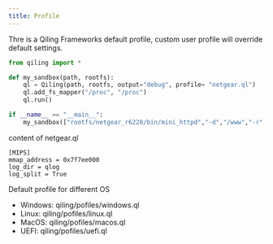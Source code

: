 ```yaml
---
title: Profile
---
```


Thre is a Qiling Frameworks default profile, custom user profile will override default settings.

```python
from qiling import *

def my_sandbox(path, rootfs):
    ql = Qiling(path, rootfs, output="debug", profile= "netgear.ql")
    ql.add_fs_mapper("/proc", "/proc")
    ql.run()

if __name__ == "__main__":
    my_sandbox(["rootfs/netgear_r6220/bin/mini_httpd","-d","/www","-r","NETGEAR R6220","-c","**.cgi","-t","300"], "rootfs/netgear_r6220")
```

content of netgear.ql
```
[MIPS]
mmap_address = 0x7f7ee000
log_dir = qlog
log_split = True
```

Default profile for different OS
- Windows: qiling/pofiles/windows.ql
- Linux: qiling/pofiles/linux.ql
- MacOS: qiling/pofiles/macos.ql
- UEFI: qiling/pofiles/uefi.ql